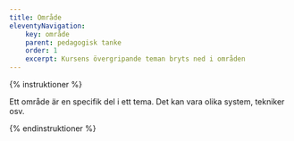 ```yaml
---
title: Område
eleventyNavigation:
    key: område
    parent: pedagogisk tanke
    order: 1
    excerpt: Kursens övergripande teman bryts ned i områden
---
```


{% instruktioner %}

Ett område är en specifik del i ett tema. Det kan vara olika system, tekniker osv.


{% endinstruktioner %}
